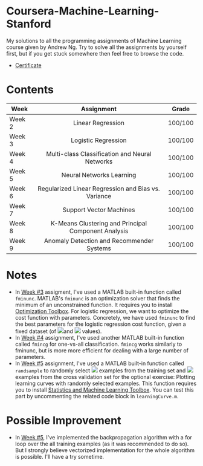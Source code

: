 # Coursera-Machine-Learning-Stanford
My solutions to all the programming assignments of Machine Learning course given by Andrew Ng. Try to solve all the assignments by yourself first, but if you get stuck somewhere then feel free to browse the code.

* [Certificate](https://www.coursera.org/account/accomplishments/certificate/DFPJJ7MV32YC)

# Contents 
| Week          | Assignment    |Grade  |
| ------------- |:-------------:| :-----:|
| Week 2        |   Linear Regression |100/100| 
| Week 3        |    Logistic Regression     |100/100| 
| Week 4        |   Multi-class Classification and Neural Networks   |100/100|
| Week 5        |  Neural Networks Learning    |100/100|
| Week 6        | Regularized Linear Regression and Bias vs. Variance      |100/100|
| Week 7        | Support Vector Machines     |100/100|
| Week 8        | K-Means Clustering and Principal Component Analysis      |100/100|
| Week 9        |  Anomaly Detection and Recommender Systems    |100/100|


# Notes
* In [Week #3](https://github.com/KarahanS/Coursera-Machine-Learning-Stanford/tree/main/Programming%20Assignments/week3) assigment, I've used a MATLAB built-in function called ```fminunc```. MATLAB's ```fminunc``` is an optimization solver that finds the minimum of an unconstrained function. It requires you to install [Optimization Toolbox](https://www.mathworks.com/products/optimization.html). For logistic regression, we want to optimize the cost function  with parameters. Concretely, we have used ```fminunc``` to find the best parameters for the logistic regression cost function, given a fixed dataset (of  <img src="https://render.githubusercontent.com/render/math?math=\large X">and  <img src="https://render.githubusercontent.com/render/math?math=\large y"> values).
* In [Week #4](https://github.com/KarahanS/Coursera-Machine-Learning-Stanford/tree/main/Programming%20Assignments/week4) assignment, I've used another MATLAB built-in function called ```fmincg``` for one-vs-all classification. ```fmincg``` works similarly to fminunc, but is more more efficient for dealing with a large number of parameters.
* In [Week #5](https://github.com/KarahanS/Coursera-Machine-Learning-Stanford/tree/main/Programming%20Assignments/week5) assignment, I've used a MATLAB built-in function called ```randsample``` to randomly select <img src="https://render.githubusercontent.com/render/math?math=\large i"> examples from the training set and <img src="https://render.githubusercontent.com/render/math?math=\large i"> examples from the cross validation set for the optional exercise: Plotting learning curves with randomly selected examples. This function requires you to install [Statistics and Machine Learning Toolbox](https://www.mathworks.com/products/statistics.html). You can test this part by uncommenting the related code block in ```learningCurve.m```. 

# Possible Improvement
* In [Week #5](https://github.com/KarahanS/Coursera-Machine-Learning-Stanford/tree/main/Programming%20Assignments/week5), I've implemented the backpropagation algorithm with a for loop over the all training examples (as it was recommended to do so). But I strongly believe vectorized implementation for the whole algorithm is possible. I'll have a try sometime.

